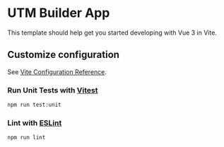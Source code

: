 # UTM Builder App

This template should help get you started developing with Vue 3 in Vite.

## Customize configuration

See [Vite Configuration Reference](https://vitejs.dev/config/).


### Run Unit Tests with [Vitest](https://vitest.dev/)

```sh
npm run test:unit
```

### Lint with [ESLint](https://eslint.org/)

```sh
npm run lint
```
